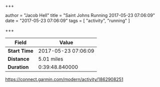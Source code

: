 +++

author = "Jacob Hell"
title = "Saint Johns Running 2017-05-23 07:06:09"
date = "2017-05-23 07:06:09"
tags = [
    "activity", "running"
]

+++

<!--more-->

|Field  |Value  |
|--- | --- |
|**Start Time**|2017-05-23 07:06:09|
|**Distance**|5.01 miles|
|**Duration**|0:39:48.840000|

https://connect.garmin.com/modern/activity/1862908251